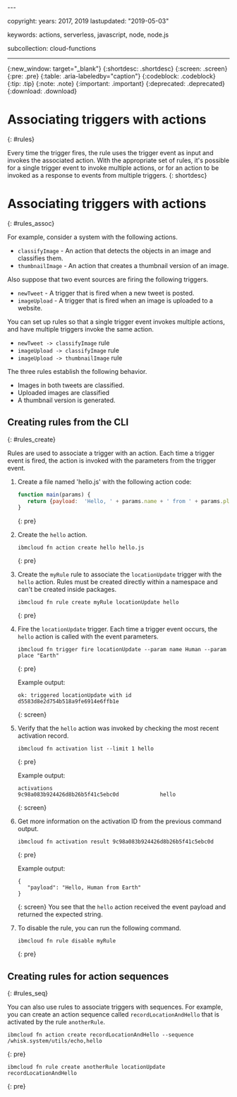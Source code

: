 <staging>---

copyright:
  years: 2017, 2019
lastupdated: "2019-05-03"

keywords: actions, serverless, javascript, node, node.js

subcollection: cloud-functions

---

{:new_window: target="_blank"}
{:shortdesc: .shortdesc}
{:screen: .screen}
{:pre: .pre}
{:table: .aria-labeledby="caption"}
{:codeblock: .codeblock}
{:tip: .tip}
{:note: .note}
{:important: .important}
{:deprecated: .deprecated}
{:download: .download}


# Associating triggers with actions
{: #rules}

Every time the trigger fires, the rule uses the trigger event as input and invokes the associated action. With the appropriate set of rules, it's possible for a single trigger event to invoke multiple actions, or for an action to be invoked as a response to events from multiple triggers.
{: shortdesc}

# Associating triggers with actions
{: #rules_assoc}

For example, consider a system with the following actions.
- `classifyImage` - An action that detects the objects in an image and classifies them.
- `thumbnailImage` - An action that creates a thumbnail version of an image.

Also suppose that two event sources are firing the following triggers.
- `newTweet` - A trigger that is fired when a new tweet is posted.
- `imageUpload` - A trigger that is fired when an image is uploaded to a website.

You can set up rules so that a single trigger event invokes multiple actions, and have multiple triggers invoke the same action.
- `newTweet -> classifyImage` rule
- `imageUpload -> classifyImage` rule
- `imageUpload -> thumbnailImage` rule

The three rules establish the following behavior.
- Images in both tweets are classified.
- Uploaded images are classified
- A thumbnail version is generated.


## Creating rules from the CLI
{: #rules_create}

Rules are used to associate a trigger with an action. Each time a trigger event is fired, the action is invoked with the parameters from the trigger event.

1. Create a file named 'hello.js' with the following action code:
    ```javascript
    function main(params) {
       return {payload:  'Hello, ' + params.name + ' from ' + params.place};
    }
    ```
    {: pre}

2. Create the `hello` action.
    ```
    ibmcloud fn action create hello hello.js
    ```
    {: pre}

3. Create the `myRule` rule to associate the `locationUpdate` trigger with the `hello` action. Rules must be created directly within a namespace and can't be created inside packages.
    ```
    ibmcloud fn rule create myRule locationUpdate hello
    ```
    {: pre}

4. Fire the `locationUpdate` trigger. Each time a trigger event occurs, the `hello` action is called with the event parameters.
    ```
    ibmcloud fn trigger fire locationUpdate --param name Human --param place "Earth"
    ```
    {: pre}

    Example output:
    ```
    ok: triggered locationUpdate with id d5583d8e2d754b518a9fe6914e6ffb1e
    ```
    {: screen}

5. Verify that the `hello` action was invoked by checking the most recent activation record.
    ```
    ibmcloud fn activation list --limit 1 hello
    ```
    {: pre}

    Example output:
    ```
    activations
    9c98a083b924426d8b26b5f41c5ebc0d             hello
    ```
    {: screen}

6. Get more information on the activation ID from the previous command output.
    ```
    ibmcloud fn activation result 9c98a083b924426d8b26b5f41c5ebc0d
    ```
    {: pre}

    Example output:
    ```
    {
       "payload": "Hello, Human from Earth"
    }
    ```
    {: screen}
    You see that the `hello` action received the event payload and returned the expected string.

7. To disable the rule, you can run the following command.
    ```
    ibmcloud fn rule disable myRule
    ```
    {: pre}


## Creating rules for action sequences
{: #rules_seq}

You can also use rules to associate triggers with sequences. For example, you can create an action sequence called `recordLocationAndHello` that is activated by the rule `anotherRule`.

```
ibmcloud fn action create recordLocationAndHello --sequence /whisk.system/utils/echo,hello
```
{: pre}

```
ibmcloud fn rule create anotherRule locationUpdate recordLocationAndHello
```
{: pre}
